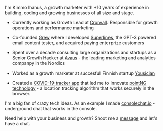 I'm Kimmo Ihanus, a growth marketer with +10 years of experience in building, coding and growing businesses of all size and stage.

- Currently working as Growth Lead at [Cronvall](https://www.cronvall.fi). Responsible for growth operations and performance marketing

- Co-founded [Grew](https://grew.dev) where I developed [Superlines](httsp://superlines.io), the GPT-3 powered email content tester, and acquired paying enterprize customers

- Spent over a decade consulting large organizations and startups as a Senior Growth Hacker at [Avaus](https://www.avaus.com) - the leading marketing and analytics companpy in the Nordics

- Worked as a growth marketer at succesfull Finnish startup [Yousician](https://www.yousician.com)

- Created a [COVID-19 tracker app](https://www.youtube.com/watch?v=wdVjZzIqaB0) that led me to innovate [pointNG technology](https://pointng.io) - a location tracking algorithm that works securely in the browser.

I'm a big fan of crazy tech ideas. As an example I made [consolechat.io](https://consolechat.io) - underground chat that works in the console.

Need help with your business and growth? Shoot me a [message](mailto:ihmissuti@gmail.com) and let's have a chat.